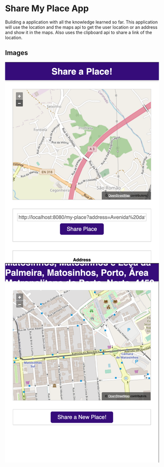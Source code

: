 # Share My Place App

Building a application with all the knowledge learned so far.
This application will use the location and the maps api to get the user location or an address and show it in the maps. Also uses the clipboard api to share a link of the location.

## Images

![MockUp](https://github.com/DiogoCastroSilva/javascript/blob/master/project04-ShareMyPlaceApp/images/share-place.png)
![MockUp](https://github.com/DiogoCastroSilva/javascript/blob/master/project04-ShareMyPlaceApp/images/shared-link.png)